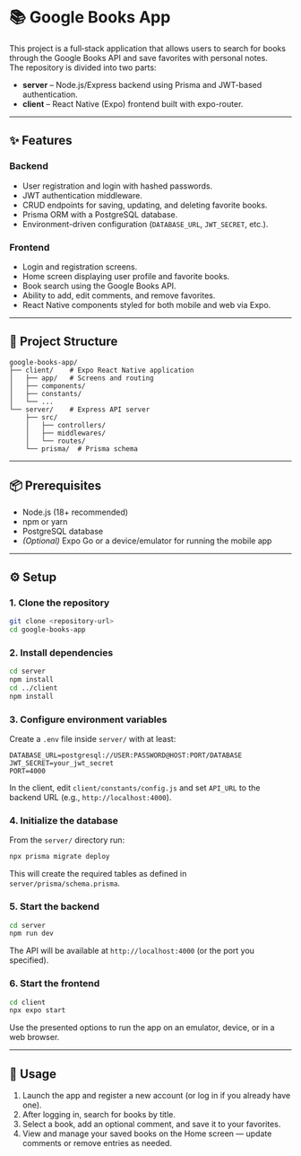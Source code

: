 # 📚 Google Books App

This project is a full‑stack application that allows users to search for books through the Google Books API and save favorites with personal notes.  
The repository is divided into two parts:

- **server** – Node.js/Express backend using Prisma and JWT-based authentication.  
- **client** – React Native (Expo) frontend built with expo-router.

---

## ✨ Features

### Backend

- User registration and login with hashed passwords.
- JWT authentication middleware.
- CRUD endpoints for saving, updating, and deleting favorite books.
- Prisma ORM with a PostgreSQL database.
- Environment-driven configuration (`DATABASE_URL`, `JWT_SECRET`, etc.).

### Frontend

- Login and registration screens.
- Home screen displaying user profile and favorite books.
- Book search using the Google Books API.
- Ability to add, edit comments, and remove favorites.
- React Native components styled for both mobile and web via Expo.

---

## 📁 Project Structure

```
google-books-app/
├── client/    # Expo React Native application
│   ├── app/   # Screens and routing
│   ├── components/
│   ├── constants/
│   └── ...
└── server/    # Express API server
    ├── src/
    │   ├── controllers/
    │   ├── middlewares/
    │   └── routes/
    └── prisma/  # Prisma schema
```

---

## 📦 Prerequisites

- Node.js (18+ recommended)  
- npm or yarn  
- PostgreSQL database  
- *(Optional)* Expo Go or a device/emulator for running the mobile app

---

## ⚙️ Setup

### 1. Clone the repository

```bash
git clone <repository-url>
cd google-books-app
```

### 2. Install dependencies

```bash
cd server
npm install
cd ../client
npm install
```

### 3. Configure environment variables

Create a `.env` file inside `server/` with at least:

```
DATABASE_URL=postgresql://USER:PASSWORD@HOST:PORT/DATABASE
JWT_SECRET=your_jwt_secret
PORT=4000
```

In the client, edit `client/constants/config.js` and set `API_URL` to the backend URL (e.g., `http://localhost:4000`).

### 4. Initialize the database

From the `server/` directory run:

```bash
npx prisma migrate deploy
```

This will create the required tables as defined in `server/prisma/schema.prisma`.

### 5. Start the backend

```bash
cd server
npm run dev
```

The API will be available at `http://localhost:4000` (or the port you specified).

### 6. Start the frontend

```bash
cd client
npx expo start
```

Use the presented options to run the app on an emulator, device, or in a web browser.

---

## 🚀 Usage

1. Launch the app and register a new account (or log in if you already have one).  
2. After logging in, search for books by title.  
3. Select a book, add an optional comment, and save it to your favorites.  
4. View and manage your saved books on the Home screen — update comments or remove entries as needed.
